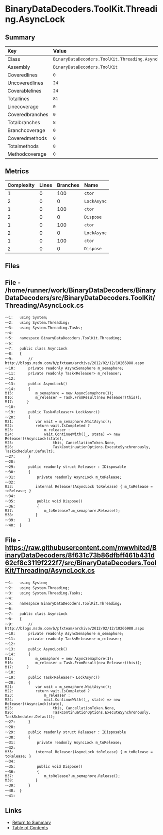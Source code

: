 ﻿# BinaryDataDecoders.ToolKit.Threading.AsyncLock

## Summary

| Key             | Value                                            |
| :-------------- | :----------------------------------------------- |
| Class           | `BinaryDataDecoders.ToolKit.Threading.AsyncLock` |
| Assembly        | `BinaryDataDecoders.ToolKit`                     |
| Coveredlines    | `0`                                              |
| Uncoveredlines  | `24`                                             |
| Coverablelines  | `24`                                             |
| Totallines      | `81`                                             |
| Linecoverage    | `0`                                              |
| Coveredbranches | `0`                                              |
| Totalbranches   | `8`                                              |
| Branchcoverage  | `0`                                              |
| Coveredmethods  | `0`                                              |
| Totalmethods    | `8`                                              |
| Methodcoverage  | `0`                                              |

## Metrics

| Complexity | Lines | Branches | Name        |
| :--------- | :---- | :------- | :---------- |
| 1          | 0     | 100      | `ctor`      |
| 2          | 0     | 0        | `LockAsync` |
| 1          | 0     | 100      | `ctor`      |
| 2          | 0     | 0        | `Dispose`   |
| 1          | 0     | 100      | `ctor`      |
| 2          | 0     | 0        | `LockAsync` |
| 1          | 0     | 100      | `ctor`      |
| 2          | 0     | 0        | `Dispose`   |

## Files

## File - /home/runner/work/BinaryDataDecoders/BinaryDataDecoders/src/BinaryDataDecoders.ToolKit/Threading/AsyncLock.cs

```CSharp
〰1:   using System;
〰2:   using System.Threading;
〰3:   using System.Threading.Tasks;
〰4:   
〰5:   namespace BinaryDataDecoders.ToolKit.Threading;
〰6:   
〰7:   public class AsyncLock
〰8:   {
〰9:       // http://blogs.msdn.com/b/pfxteam/archive/2012/02/12/10266988.aspx
〰10:      private readonly AsyncSemaphore m_semaphore;
〰11:      private readonly Task<Releaser> m_releaser;
〰12:  
〰13:      public AsyncLock()
〰14:      {
‼15:          m_semaphore = new AsyncSemaphore(1);
‼16:          m_releaser = Task.FromResult(new Releaser(this));
‼17:      }
〰18:  
〰19:      public Task<Releaser> LockAsync()
〰20:      {
‼21:          var wait = m_semaphore.WaitAsync();
‼22:          return wait.IsCompleted ?
‼23:              m_releaser :
‼24:              wait.ContinueWith((_, state) => new Releaser((AsyncLock)state),
‼25:                  this, CancellationToken.None,
‼26:                  TaskContinuationOptions.ExecuteSynchronously, TaskScheduler.Default);
〰27:      }
〰28:  
〰29:      public readonly struct Releaser : IDisposable
〰30:      {
〰31:          private readonly AsyncLock m_toRelease;
〰32:  
‼33:          internal Releaser(AsyncLock toRelease) { m_toRelease = toRelease; }
〰34:  
〰35:          public void Dispose()
〰36:          {
‼37:              m_toRelease?.m_semaphore.Release();
‼38:          }
〰39:      }
〰40:  }
```

## File - https://raw.githubusercontent.com/mwwhited/BinaryDataDecoders/8f631c73b86dfbff461b431d62cf8c3119f222f7/src/BinaryDataDecoders.ToolKit/Threading/AsyncLock.cs

```CSharp
〰1:   using System;
〰2:   using System.Threading;
〰3:   using System.Threading.Tasks;
〰4:   
〰5:   namespace BinaryDataDecoders.ToolKit.Threading;
〰6:   
〰7:   public class AsyncLock
〰8:   {
〰9:       // http://blogs.msdn.com/b/pfxteam/archive/2012/02/12/10266988.aspx
〰10:      private readonly AsyncSemaphore m_semaphore;
〰11:      private readonly Task<Releaser> m_releaser;
〰12:  
〰13:      public AsyncLock()
〰14:      {
‼15:          m_semaphore = new AsyncSemaphore(1);
‼16:          m_releaser = Task.FromResult(new Releaser(this));
‼17:      }
〰18:  
〰19:      public Task<Releaser> LockAsync()
〰20:      {
‼21:          var wait = m_semaphore.WaitAsync();
‼22:          return wait.IsCompleted ?
‼23:              m_releaser :
‼24:              wait.ContinueWith((_, state) => new Releaser((AsyncLock)state),
‼25:                  this, CancellationToken.None,
‼26:                  TaskContinuationOptions.ExecuteSynchronously, TaskScheduler.Default);
〰27:      }
〰28:  
〰29:      public readonly struct Releaser : IDisposable
〰30:      {
〰31:          private readonly AsyncLock m_toRelease;
〰32:  
‼33:          internal Releaser(AsyncLock toRelease) { m_toRelease = toRelease; }
〰34:  
〰35:          public void Dispose()
〰36:          {
‼37:              m_toRelease?.m_semaphore.Release();
‼38:          }
〰39:      }
〰40:  }
〰41:  
```

## Links

* [Return to Summary](Summary.md)
* [Table of Contents](../TOC.md)

